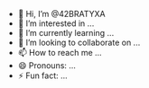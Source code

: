 - 👋 Hi, I’m @42BRATYXA
- 👀 I’m interested in ...
- 🌱 I’m currently learning ...
- 💞️ I’m looking to collaborate on ...
- 📫 How to reach me ...
- 😄 Pronouns: ...
- ⚡ Fun fact: ...

<!---
42BRATYXA/42BRATYXA is a ✨ special ✨ repository because its `README.md` (this file) appears on your GitHub profile.
You can click the Preview link to take a look at your changes.
--->

